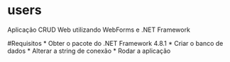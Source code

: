 # users
Aplicação CRUD Web utilizando WebForms e .NET Framework 

#Requisitos
    * Obter o pacote do .NET Framework 4.8.1
    * Criar o banco de dados
    * Alterar a string de conexão
    * Rodar a aplicação
